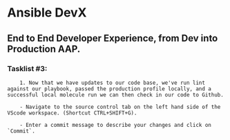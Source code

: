 # Ansible DevX 
## End to End Developer Experience, from Dev into Production AAP.

### Tasklist #3:
        1. Now that we have updates to our code base, we've run lint against our playbook, passed the production profile locally, and a successful local molecule run we can then check in our code to Github. 

        - Navigate to the source control tab on the left hand side of the VScode workspace. (Shortcut CTRL+SHIFT+G).

        - Enter a commit message to describe your changes and click on `Commit`. 
